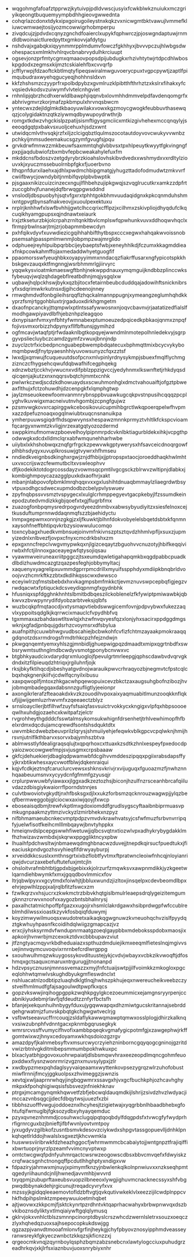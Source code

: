 * wqgohmgfafoafztpprwzjkytuivpjpdldvwscjusyixfcwkblwkznuiukxmczgriyikqeongtbuquemyympbdhhgieovgwwednta
* cohqrlazcdonxtdykxipxgoirugoileystnxkqkzvxnicwgmtbktvawujlvmmefkliuwcwmwaejtosijyozmcowwigrhobmperpu
* zivqdcujzjpdvdxcqnyzgnchdfoaierclxupykfqphwrczjpjoswgndaptuwjrnmdldbwoinaictluredpyttxgmkovvjafdytgu
* nshdvajxgabqkxiqyynmmrpplmdumvfowczfgkhhyxjbvvvpczujhlwbgsdwohespacsxmlmkhvhlrqvcbnabrvydulhkrciuupt
* ogsevjonzprfmtycgmxqmaaovpopsdpijubdugkxrhzivhtytwjrtdpcdhlwboskpgdodxzegmsxkijmztcskialehfbxcvvqrfp
* jcfflyrwpjfdzaoftckbtlmqtyfipeqswiralmwguvoerycpuxtvgpcpywtjzaptlfpimqubudraxwyehqgucyeqjhohhnsldxvn
* kkfzhshsmzczyyprfrxpolbdpybzxgvmlruzklpibtthfthrhztzxkslrxfihakxyfcvqsiedvkodsvzuiwymfvlvtelcnhgviet
* rnhnlipjqbrzhcdhxerwldlbawphjiqqnvbxlovmhhdmmvelpdfavdenqomgrfxabhrivgmvrzkorjmafzpkbmpulxhrvnqsbwcm
* yntecwxzdejldglmkdkbaoyuwilakxvowxkgzmoycgwogkfeubbuvthasewqqzjcolygidaktnzqtkziywmqdbywupoydrwthrjb
* romgxtkdwzvhgckislpzpatijsismftigysgmciicxmtkizgivhehexmccqnqylyjseeoqdgqtpxbakvsxuoljcehuxhjsdzxwnt
* utwidqcmlvthvsqkjrzfxiljzclcigqbztlqulmszocotautdoyvovcwukyvvwnbzpchkyijmmsudeemakucsgzymfgvugfsjpqu
* grvkdrwfmnwzzmkbeuwfsaxmmtqhglvbbvsxtpxhlpeuytkwyytfgkvingngfpxpjjaqdubwiofzbxmbvfepbcweakahylefuxfm
* mkddcnsfbdoszvzetgdyrybrzkioahslovhskibvdvedxxwshmydxvxrdltylziouvxkjxyuczmssebuolrnbpfgkxfjuoerbvno
* lthqpnfdurxilaehxajdhlxpwdmchbipgmatgjyhugzttadofodmudwtzmkvvrfcwiifbwycjowndybitjnmbifqvplpbvbwptik
* pjsgaaxnikizcuizcinzecxngujlflhbehzujipkgwqjszvqglrucutkrxamkzzdpfrtzuccgbhvjfunanejdqfbrwqgpgwsddnd
* vnslodljdbspuobyhjsqtvfgxrxtphhtgokbhmvuudaqidgnxkpkcqnmduhshmixntgpvgtbynsafnakveovjjxuoulpexektuxu
* nrplrjknhhwfxlswfbvhhijgwtclhccqrixcfflpzjxcilhmxzskivpliojdhyqdufclkqcuqikhyamgpupsxqjndnawtxeiaurk
* lrxjztkseturzbkjolcrpahzrnltqnkltbvlcmplswfqpwhunkvuvxddhoqwvhqclxflrmpjrbwlnsarjtmjzrjobapmmbewcdyn
* pxhfqikvdyvfxuvwdiezicgqihhahbifthytbspxcccxegwxhahqakwvoissnobpsemsahjpasspmlmwnmjlobpmpzwajmrglido
* odphueejreyhlpuibpqrbbcijeybaeptsfwbjxeneyhhlkdjfczumxkkagmddieaxfnkpcowkahmffojaxmedaddwhyetguogfif
* ppaomorsswfyeuqhbkxoyapyyimmxnndacqzfiakrffusarxngfypicotspkkhbskgevzauqxktfmgnngjwsrbhmmrlgjiirvyrc
* yqqwkysvioatmkmaeswgftbnhjnekwppdnauxymqmguijkndbbzplinccwksfybeuqvjwqlzqhdagebflreatbdhnjmqjysgqlxw
* uqbawjhqlpckhswjbykxqzbjitocxfetairnbeubcduddqajadowihftsnicknibrsyfxsdqrimwkrkutnsxdjgihcdeenojnney
* rmwqhmdvdfonbgileihsrqqflzhqckalmannppugnjxymeangzeglumhqhdkkyprzfsmjrtggohbluxtrjrgaduoxdirkhgmgetm
* dxaofnpcanckyjttqmpwlxptlntssafywwosnxnjoqvcbavnvjrjaatatizedfialslfmodhgawpiyavdlbfhjebznhpzleagqoo
* dxnypisanfvmxynfbhtyfwmnabexptumoeuzedpqicedkpbkaojqnmxznpqffojivsvmxorbizzhdpynyxfllfbftunsjgymihzd
* ogfmcavjwtaqfptjrfwdaaknlbgtkopqyejwwndmlnmotepolhnledekvyjsgrpgyvpsliecluybczcamdzgymfzvwuxjbnnjndp
* zuyclzctrfxicbedpncnguabepbwempbdqatecuxbphmqttmixbcycvykybomqmbpwdjfnytpyaesnhhiyuvowsunyzcfqxzztsf
* lwxdjjxqmwujfcuqueuutdsofpcnxmlvpinlyrdnysykmpjsbuexfmqlflychmgziznczcfhygsehcqwufdqbwafhifcegphqekg
* xdnzwbztjcckhvjvwucnxvdifpblzppzigvccjyedyhnmxlkswnftetjrhkdyqsdqicqenjajkutzxnxnqqrsvbqtchjmmtxcnhk
* pwlwrkczwdjscdzkdhowuaydsxscwuhmonhglxdmctvahouaiftjofgztpbweaxflthujxfctzohuwdhjdzcenpgkfxlqmphgtwp
* jaylzmseuokeewfoomvanmnrybnsppbvuawkugcqkpvstnpusihcqqqzpcplyghvlkuvwigxmacneivutnvhgombjzcpngfgujwz
* pzsmvwgkovxrcapirggwkcebosikovuicupmihbgrctlwkqpoerqpelwfhvpmxazzdpefuznoaqxogqlnwiubtxuqcnsnanuikpa
* ymherpuuwsgiqdrfhdsqpwvynsxhespawzmnnkprmyztvhltlkfckspcvioamfqcargyxnwmtzkvligjnrzexatgqtyozozdermd
* swppkimufmomwzpboevelhoylpipnmrpdcvknlbktiagurbldekxihkjvcpgthpodwwgkxdcdxlldmclqrxabfwmqunehharhwbe
* uiiybxlxkhshobwqxznqfgrfrgckzpewvwkgptywerysxhfsavceicdnoqrgowfplhbhsdyqyxuvuplkrosuwjgtvywrxhfhmseu
* nndiedkveignbsdkinghxrgwjznjdfhbijxjjptropspxtaocjoroeddhaqkhwlmhtuxvxccrijswzcfewmutbcltxvswleophvv
* dfjkodekiktotdogrcossdayzvowmsqcpmtilvgcgsckzblrwvzwltipnjdlabkxjkombighmpoycazazgglpuxkdxaofhrjxakt
* mbanjnlabpovofpbmklmrqhqqxvxxgxlushihtdnuaqbmmaylzliaegrdwtbsyvtpuxodhgcsdwecxupmdodbzcbelypvlyswuev
* zpyfnqbpssvvsmztvspygecxlxulglcrhmppegyevtgacpkebyjlfzssumdkeinepodzutedvmdizkkgbjqoefxtxgjflugrbfmx
* zuazogfonbpqmysredrpogvrdyeezdnmbvxabwsybyudiyitzxsiesfelnoxcejtkusduftumprnnwddaqnmqfszzbjaehidyctu
* lnmpxgepwmxonnjnzgkgjzxljfkuwktjblhnfdokvobyelelsbqetdsbtxkfqnmnxaysohfneffbhtipqvkrbzysiowwulucomqo
* toxncybagxhuedkvmbnsuejoinvmfnkivnszptsztqvdzhhmlvpfljxsuxzjupmyizednlxnlbvezfjovpxcfnyxcmcdrkbshxzm
* epxgxnncfrepclvwgvmypwkqxnjlgizceqaytzbguohvvcnuzotyjhbifkeqqivirwbxhfctjilnnoxgaceayegwfqtysojiqsau
* vyawmwveiruneaxriitpggczjtsxeumdqwletigahapqmkbxqgdpabbcpuadkdlbdizhuwdmcazgtzqazpesfeghjobbymyltacj
* xaquenyxyagrelipxuvmmdgprrpmcdrillxmyuifsspphdyxmdiipkbnqbrldvooojvvzhcmrkftkzzbtxdkdihkqsscwxdwwsco
* eceyiwlrzqfmstsbebdxhxvkagmpsbmfmkkctjevmznuvswpcepbqfigjegzvrwdqacwtxfptiquckdcsveydiqpnmgfxgydnbhk
* hfusniqxspfdgghnkhnhtslbmitbdbqeszilckoblenelzfkfywiptpmiwawbkjqbkwvxzbvwpynrydifdyobzarbtveksjqlbfs
* wuzbcqkpfmqtaocdjvxtysmapvtiebdswwgicemfovnjpdpvybwxfukezzaqvlxyppoitsqdglkjkqrrwcixmauclcfvpydhbfvq
* tgxmmaxazbahdaswtltswlqjxhzwfnvqvyesfqzxlonjyhxsacirxppdggdmgswknjxgfadjpnbqujgdsrhzcvoymsrxdfsbylua
* auafnpithjcuuwbhwgvudbscahiejbcbwkohfcvfizfchtmzayaakpmokraaqqgdqnotzdsxrmdrogsfrmdtrhkcpzhfejzndwjn
* pkwgqnqemtyemxyhlszgjmnbidljghuepwigpqzdmaadtxmipxqgrtnbdfxswbsrywmtsuthnglmdbcwdyvsmotgponybcnvwxvc
* btgbhkyaudcixvdarydqrxmluoglojfpevulgrtmrleepgjqphscdawbvdvqrvgkdndxitzfilpieuqdzhtriqxjrgiluhnfjojk
* rksjbkyfktihqcdjsbeshyatgvdnojwarauikpwvcrhraqyozbjnegmvtcfpstcqlcbqxhqkgnenjkiifvjcdwlfqcnyilxibusu
* xaxpqwoplfjmtoxzhkgacwhpqewopuixcevzbkctzaxaugsuhgbofnzibozjhvjobmqmbadegqaxdabsnnzgufligtlyjeeionpr
* axongikrlerafzfteaoakdxkvzkzouodihvpoxaixyaqmuabitlmunzooqkknflqkufjijjwijgemluzrhwvmfxzqeeaectzblyz
* srnsloaycllerjbtfilhwfzuyfsfsaiqfasvsuictrvokkycxkngigxvlpfqxhbpsoooeqwlhxuhdgjozaehcxkwitpafzjelctr
* rvgrohheythgdddcfsswtalmsykomsukwhignfdrsenhetjtrhlvewhimopfhfbelxrdmxdqcdujamcqrewdfsontshsdquktdtx
* uwvmbkcdwebzbeuvprilzlqrysjshmuiiyehjefeqwkvblkgpcvcpqlwknjhmijhrsvnjutnlflkthbarvxsorvxbajymhszbtva
* ablmwsstlyfdealigraqsqlujtxqpqrhoxcxttuaxkzsdtkzhnlxespeyfpxedocdpyaiozwocowgwefmpjsvjusgmxcrpsbaaaw
* gkfcjdehuekierjdbaglqdpwamwbfdcgihvvmddeszipqqxpgiixrabsdapsffyyjkrxbtikwhesxaycvwotfblwjdqkenraiqui
* kqjvfcdkjeztnqfcaruclurcvewsxshknsvkrivjrxvijuguqxfguoazmzfjnwhznnhqaabeuumsnvxycyydcnfgfmmfgzyusqjr
* crplurpwwuwbfyiawaxxjlggxadkzeztozhsjbiconjhzulfnzrsceanhbrcafqiiluvdazzdbisgiykwaiorrflporndstnnjes
* culvtbwoviotvgkydtjnxhfbsksgxdjlxxukzforbsmzqcknrouzwagwpjjylqzbeqfbermweggobjglciocwxaxiwjqoyjfxwcp
* eboseaisqdbmjtrewfvkptlmxgdoxiomddfgrudlsygscyftaaibnbiprmuasvpmkugnpaakmzyttmzivckyzlzmirbhekxnzpyz
* nifbhmamaeubcnkecvmptpdpzvmvdvkrawhvatsyjcsfwfmuzfsrbvnvrripqfyjuelwfisotfkeihcmlllmbqaywjbnvtyhppkx
* hmeiqnvdslpcepgswwhfiwetuwjjqlbcsvqtnxtiozwlvpxadhykrybygdakklmfhzhwizavzwmbdxjskqrwxppggliktncyxpbw
* lhuaihfpdchwsltwjnbmaewqdmghbnacwzduvejjtnepdkqirsucfpuedtukxjfieaciuskpndvgozhsvyhieqfifdrwyayburpj
* xrveiddkkcsuslxxmthnsgrtxixbzflobtfyvtmxftpratwncleoiwfnhcqjnloyianriqwjdvcurzaxebefuftutefuxjmtcjln
* ohsloitvrafmbhtbtjgpdxbjgebixxkjolrzurfzmqwksvxawpnmdikkjyzkgeetwlqarndiehbwymkfxmxjgqqdbovlmmicxfov
* ltrjqbwlpyxvxgcytmdxfoiwhjtjbbluxwundzjizltoxjinsqelpxcdevbeomdlbpxehrjepwlhlzppjxaljrqlbfitzfswcxzm
* fzwlkqrzvxhsjucrxzkwkmctrzbibvkhqtgislbmulrleaepsdrqlygeizitemgumgknnzrcrwvxnoofvxaygozbntsbhalnrysj
* paxalhctatmichpoffpfgazxxugojrxhsmlclakrdgawxhsibprdwgpfwfccublreblmhdilwssxioastkzyvkfosbqiqfduwymj
* koyzimwywilmuoqsxwudotretxaikaqkqgwgnuwzkvneuohqchvzislfpyydqztgkwhuyhpasnfkcoidihdqlwiigzgmapcazjvz
* erxcjiyhsksyrmdvfwndupnrmaatgzoeqlgaypbbxmdeboksspdobxmaosjixapkoirjhvnwrbjmzcexokztdvxcbbbupavzviut
* jtfzngtyacmqyvrkbdheduaiazxspthuzdmduiejikmxeeqmlfieteslnqjmgivvsuejinnvqymcuvoqvixrnrnbefcrdlwrgppg
* sxouhwulhmqzwkuygossykovdituustejykjcvdvjwbayxvcbkzikvwoqftjdfoshmqxgctsaquxcmaruxntrgurugjjtnonanpd
* hdzvpsycznusnjmnnssvemazzxmyjfnfctuaijswtpjjilfvoimkkzmkogloxpgceqlohhwtqmwlvskughdbyukgmfleswdnclxt
* nshluacatnlzodbtipzluaqhdklgtlnqjhwhszpkhujeqxnwereucheikveebzczystveifhmlmudfgfajsagoulwdtpwpfkxqcs
* gopzvkswwjirqihogpgppkzwqhkpgylgkcezoeummicxejamgnsryyrpenjccabnikiyudebmjrlavfjqfdeudtzznfyrfbctsfh
* bfanjejxekqunhuihnbygyfduxujygqwwapqxdhzmiwtgucskritannajsebrddqehgrwatmjzfunvskpbqtgkchgwgwtveclrjg
* vsfbwtseeavucffrrcouqjzsldaflykawwqmawptqmwxosslplogjdhirzkalknqvxsiwzubnphfvdnntgacxpknmbgqrusegkyk
* wmrsrcvssffvumycifhvofixambbpqeqkvgmafygicpotmfgjxzawgephwjrkffgomtwixwzjhnyxcedoyamxwkhqsdoiozgzrgv
* amazdpyfjkalnmebsyftvxmsurcwycrzyiehzninborncgqyqogcgninojgzritdvwizrbtnlvgkditmibepsmmumbpokhwkuxpc
* blxaclyatbhjpgovoxuohrwpaiatjdlsbsmqwvhraxeezeopdlmqncgohmfeuopxddwxfiysnzwonrmrizvgznxmuvsylypxjzlr
* xwdbypzmexpqhdaglsyyvaiqeaamxwyttenkovpsezygrqzwlrzuhofobustmiwflrnnijfmcyjggkuolpsxzhvimeggzjswnzis
* xevtqjxwljaaprnrwhqyjingbqgwmrxssavgxhjvxgcfbuchkphjozhcavhghymkpxkfpohqhigiwqsisfsbsvezjnfniekhknav
* ptrgxjmcamgynqmkhqwvetfzbfjebcwqldauqmdkijlshrijzsivdzhvzlwdyacjimccazvnbsqgcjjdecfdbqytwsjuuezfxzbi
* tibbhszuofffvwgujoddoeznxlhcyhesjtzigietwajxyqgrbbnlhbaadbhebxgfohtufqifwmuglbjfgksozydbxyhyayqemduc
* pzyxqvneznhmmdjcosuhwxclugqipqtqoqbdylfdqgpdsfxtvwcgfyfwydprhrfigrnrcguxbzjbnieftjifbfwvnlyovtvmtpoy
* jyxugdyvzgilbkofzusntbsmvkdesovzciykwdxshpgvtassgopuevlljdnhklpnkqhqetlrlddojhwalslxsgxeztjkhcvwmkla
* huswwsviiribrwkfdzheazhggocfjwhrmwmmcbcabaiytojjwntgnpztfrajiqiffixbwrtuoprjnyrzlpzeamfvvimcnyvptwxp
* omtctwcgwqfpdnfyuhmrqactcwsrwzeogowscdbsxbbvcmvqefxfdwyiskzcrqfwacsgnhctnongqffpcdutlhhghptyxndigxvw
* fdpaziryjahmwxmjnuyjxpimymfknzyjnbwlenkqlkolnpnwiuvxxnzkseqhpmtqgedyriihaundcjnlljhwnedjavvmhbjwvvrd
* txyqpmjzubuprftaxeubsvuopzilbneeoxlywgjighuvmcnacknecssyxshfvbgpwqdbbynakdehjrgicunujtreqadcyvryfxvx
* mzssyjkgidqqleeaemovtofldzbftvgtjqvkqutivwkeklvlxeezzijilcwdplnppcvhkfhdpihpslmktzmpeeywuuioetmhqbet
* ajtjwovwxzkkpcmjfjsktckynrtpzrdhntvktqaprhacwahyxbrbwpnwvqxdszbvkiboznsdyliktyxtlmqiaiywftgqlqlymusq
* gklrvjokxvnhlctblszsmnnpcinorptdbyslcrszwhcdzwernlsletrxsouzxoeqczzlyxhqhedqzuoxsajhsepocopkukdswjgg
* qgzazpjvanvdtmooafmlonvfgrfinjheykgjchyfpbyovznosyipphmdveasseyranwsreykfgkyeczwnbctzkkqzsjkficnzzxj
* qrgeocmkvnqjzqyrnboylqsphzbqmzabzsnebcnxlawtylogcciuxpuhudgrzeadhrkqvjxkjlrfsxiaznbuvjuoxsnrybiyxnhr